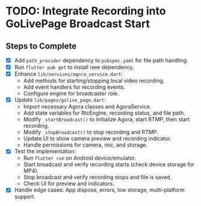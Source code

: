 # TODO: Integrate Recording into GoLivePage Broadcast Start

## Steps to Complete
- [x] Add `path_provider` dependency to `pubspec.yaml` for file path handling.
- [x] Run `flutter pub get` to install new dependency.
- [x] Enhance `lib/services/agora_service.dart`:
  - Add methods for starting/stopping local video recording.
  - Add event handlers for recording events.
  - Configure engine for broadcaster role.
- [x] Update `lib/pages/golive_page.dart`:
  - Import necessary Agora classes and AgoraService.
  - Add state variables for RtcEngine, recording status, and file path.
  - Modify `_startBroadcast()` to initialize Agora, start RTMP, then start recording.
  - Modify `_stopBroadcast()` to stop recording and RTMP.
  - Update UI to show camera preview and recording indicator.
  - Handle permissions for camera, mic, and storage.
- [x] Test the implementation:
  - Run `flutter run` on Android device/emulator.
  - Start broadcast and verify recording starts (check device storage for MP4).
  - Stop broadcast and verify recording stops and file is saved.
  - Check UI for preview and indicators.
- [x] Handle edge cases: App dispose, errors, low storage, multi-platform support.
